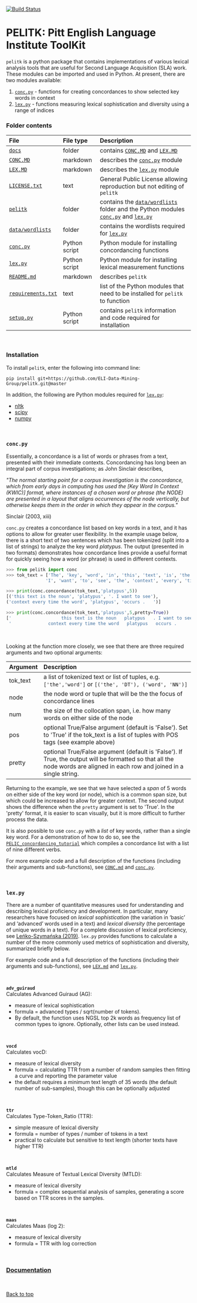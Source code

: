 [![Build Status](https://travis-ci.org/ELI-Data-Mining-Group/pelitk.svg?branch=master)](https://travis-ci.org/ELI-Data-Mining-Group/pelitk)
# PELITK: Pitt English Language Institute ToolKit

`pelitk` is a python package that contains implementations of various lexical analysis tools that are useful for Second Language Acquisition (SLA) work. These modules can be imported and used in Python. At present, there are two modules available:

1. [`conc.py`](#concpy) - functions for creating concordances to show selected key words in context
2. [`lex.py`](#lexpy) - functions measuring lexical sophistication and diversity using a range of indices

### Folder contents

File               | File type     | Description
:---               | :---          | :---
[`docs`](https://github.com/ELI-Data-Mining-Group/pelitk/tree/master/docs) | folder | contains [`CONC.MD`](https://github.com/ELI-Data-Mining-Group/pelitk/blob/master/docs/CONC.md) and [`LEX.MD`](https://github.com/ELI-Data-Mining-Group/pelitk/blob/master/docs/LEX.md)
[`CONC.MD`](https://github.com/ELI-Data-Mining-Group/pelitk/blob/master/docs/CONC.md) | markdown | describes the [`conc.py`](https://github.com/ELI-Data-Mining-Group/pelitk/blob/master/pelitk/conc.py) module
[`LEX.MD`](https://github.com/ELI-Data-Mining-Group/pelitk/blob/master/docs/LEX.md) | markdown | describes the [`lex.py`](https://github.com/ELI-Data-Mining-Group/pelitk/blob/master/pelitk/lex.py) module
[`LICENSE.txt`](https://github.com/ELI-Data-Mining-Group/pelitk/blob/master/LICENSE) | text | General Public License allowing reproduction but not editing of `pelitk`
[`pelitk`](https://github.com/ELI-Data-Mining-Group/pelitk/tree/master/pelitk) | folder | contains the [`data/wordlists`](https://github.com/ELI-Data-Mining-Group/pelitk/tree/master/pelitk/data) folder and the Python modules [`conc.py`](https://github.com/ELI-Data-Mining-Group/pelitk/blob/master/pelitk/conc.py) and [`lex.py`](https://github.com/ELI-Data-Mining-Group/pelitk/blob/master/pelitk/lex.py)
[`data/wordlists`](https://github.com/ELI-Data-Mining-Group/pelitk/tree/master/pelitk/data/wordlists) | folder | contains the wordlists required for [`lex.py`](https://github.com/ELI-Data-Mining-Group/pelitk/blob/master/pelitk/lex.py)
[`conc.py`](https://github.com/ELI-Data-Mining-Group/pelitk/blob/master/pelitk/conc.py) | Python script | Python module for installing concordancing functions
[`lex.py`](https://github.com/ELI-Data-Mining-Group/pelitk/blob/master/pelitk/lex.py) | Python script | Python module for installing lexical measurement functions
[`README.md`](https://github.com/ELI-Data-Mining-Group/pelitk/blob/master/README.md) | markdown | describes `pelitk`
[`requirements.txt`](https://github.com/ELI-Data-Mining-Group/pelitk/blob/master/requirements.txt) | text | list of the Python modules that need to be installed for `pelitk` to function
[`setup.py`](https://github.com/ELI-Data-Mining-Group/pelitk/blob/master/setup.py) | Python script | contains `pelitk` information and code required for installation

<br>

### Installation

To install `pelitk`, enter the following into command line:  

`pip install git+https://github.com/ELI-Data-Mining-Group/pelitk.git@master`

In addition, the following are Python modules required for [`lex.py`](https://github.com/ELI-Data-Mining-Group/pelitk/blob/master/pelitk/lex.py):
- [nltk](https://www.nltk.org/)
- [scipy](https://www.scipy.org/)
- [numpy](https://numpy.org/)

<br>

### `conc.py`

Essentially, a concordance is a list of words or phrases from a text, presented with their immediate contexts. Concordancing has long been an integral part of corpus investigations; as John Sinclair describes,  

_"The normal starting point for a corpus investigation is the concordance, which from early days in computing has used the [Key Word In Context (KWIC)] format, where instances of a chosen word or phrase (the NODE) are presented in a layout that aligns occurrences of the node vertically, but otherwise keeps them in the order in which they appear in the corpus."_  

Sinclair (2003, xiii)  

`conc.py` creates a concordance list based on key words in a text, and it has options to allow for greater user flexibility. In the example usage below, there is a short text of two sentences which has been tokenized (split into a list of strings) to analyze the key word _platypus_. The output (presented in two formats) demonstrates how concordance lines provide a useful format for quickly seeing how a word (or phrase) is used in different contexts.

```python
>>> from pelitk import conc
>>> tok_text = ['The', 'key', 'word', 'in', 'this', 'text', 'is', 'the', 'noun', 'platypus', '.',
               'I', 'want', 'to', 'see', 'the', 'context', 'every', 'time', 'the', 'word', 'platypus', 'occurs', '.']

>>> print(conc.concordance(tok_text,'platypus',5))
[('this text is the noun', 'platypus', '. I want to see'),
('context every time the word', 'platypus', 'occurs .   ')]

>>> print(conc.concordance(tok_text,'platypus',5,pretty=True))
['                   this text is the noun   platypus   . I want to see                         ',
 '              context every time the word   platypus   occurs .                                ']
```

<br>

Looking at the function more closely, we see that there are three required arguments and two optional arguments:

Argument | Description
:---     | :---
tok_text | a list of tokenized text or list of tuples, e.g. `['the','word']` or `[('the', 'DT'), ('word', 'NN')]`
node     | the node word or tuple that will be the the focus of concordance lines
num      | the size of the collocation span, i.e. how many words on either side of the node
pos      | optional True/False argument (default is 'False'). Set to 'True' if the tok_text is a list of tuples with POS tags (see example above)
pretty   | optional True/False argument (default is 'False'). If True, the output will be formatted so that all the node words are aligned in each row and joined in a single string.

Returning to the example, we see that we have selected a _span_ of 5 words on either side of the key word (or node), which is a common span size, but which could be increased to allow for greater context. The second output shows the difference when the `pretty` argument is set to 'True'. In the 'pretty' format, it is easier to scan visually, but it is more difficult to further process the data.

It is also possible to use `conc.py` with a _list_ of key words, rather than a single key word. For a demonstration of how to do so, see the [`PELIC_concordancing_tutorial`](https://github.com/ELI-Data-Mining-Group/PELIC-dataset/blob/master/tutorials/PELIC_concordancing_tutorial.ipynb) which compiles a concordance list with a list of nine different verbs.

For more example code and a full description of the functions (including their arguments and sub-functions), see [`CONC.md`](https://github.com/ELI-Data-Mining-Group/pelitk/blob/master/docs/CONC.md) and [`conc.py`](https://github.com/ELI-Data-Mining-Group/pelitk/blob/master/pelitk/conc.py).

<br>

### `lex.py`

There are a number of quantitative measures used for understanding and describing lexical proficiency and development. In particular, many researchers have focused on _lexical sophistication_ (the variation in ‘basic’ and ‘advanced’ words used in a text) and _lexical diversity_ (the percentage of unique words in a text). For a complete discussion of lexical proficiency, see [Leńko-Szymańska (2019)](https://www.routledge.com/Defining-and-Assessing-Lexical-Proficiency-1st-Edition/Lenko-Szymanska/p/book/9780367337926). `lex.py` provides functions to calculate a number of the more commonly used metrics of sophistication and diversity, summarized briefly below.

For example code and a full description of the functions (including their arguments and sub-functions), see [`LEX.md`](https://github.com/ELI-Data-Mining-Group/pelitk/blob/master/docs/LEX.md) and [`lex.py`](https://github.com/ELI-Data-Mining-Group/pelitk/blob/master/pelitk/lex.py).

<br>

**`adv_guiraud`**  
Calculates Advanced Guiraud (AG):
  - measure of lexical sophistication
  - formula = advanced types / sqrt(number of tokens).
  - By default, the function uses NGSL top 2k words as frequency list of common types to ignore. Optionally, other lists can be used instead.

<br>

**`vocd`**  
Calculates vocD:
  - measure of lexical diversity
  - formula = calculating TTR from a number of random samples then fitting a curve and reporting the parameter value
  - the default requires a minimum text length of 35 words (the default number of sub-samples), though this can be optionally adjusted

<br>

**`ttr`**  
Calculates Type-Token_Ratio (TTR):
  - simple measure of lexical diversity
  - formula = number of types / number of tokens in a text
  - practical to calculate but sensitive to text length (shorter texts have higher TTR)

<br>

**`mtld`**  
Calculates Measure of Textual Lexical Diversity (MTLD):
  - measure of lexical diversity
  - formula = complex sequential analysis of samples, generating a score based on TTR scores in the samples.

<br>

**`maas`**  
Calculates Maas (log 2):
  - measure of lexical diversity
  - formula = TTR with log correction

<br>

### [Documentation](docs)

<br>

[Back to top](#PELITK-Pitt-English-Language-Institute-ToolKit)
